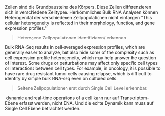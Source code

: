 
Zellen sind die Grundbausteine des Körpers. Diese Zellen differenzieren sich in verschiedene Zelltypen.
Herkömmliches Bulk RNA Analysen können Heterogenität der verschiedenen Zellpopulationen nicht einfangen
"This cellular heterogeneity is reflected in their morphology, function, and gene expression profiles."
> Heterogene Zellpopulationen identifizieren/ erkennen.

Bulk RNA-Seq results in cell-averaged expression profiles, which are generally easier to analyze, but also hide some of the complexity such as cell expression profile heterogeneity, which may help answer the question of interest.
Some drugs or perturbations may affect only specific cell types or interactions between cell types. For example, in oncology, it is possible to have rare drug resistant tumor cells causing relapse, which is difficult to identify by simple bulk RNA-seq even on cultured cells.
> Seltene Zellpopulationen erst durch Single Cell Level erkennbar.

 dynamic and real-time operations of a cell kann nur auf Transkriptom-Ebene erfasst werden, nicht DNA. Und die echte Dynamik kann muss auf Single Cell Ebene betrachtet werden.